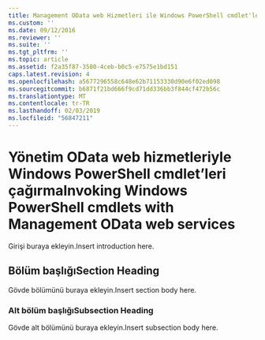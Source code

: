 ```yaml
---
title: Management OData web Hizmetleri ile Windows PowerShell cmdlet'leri çağırma | Microsoft Docs
ms.custom: ''
ms.date: 09/12/2016
ms.reviewer: ''
ms.suite: ''
ms.tgt_pltfrm: ''
ms.topic: article
ms.assetid: f2a35f87-3580-4ceb-b0c5-e7575e1bd151
caps.latest.revision: 4
ms.openlocfilehash: a5677296558c648e62b71153330d90e6f02ed098
ms.sourcegitcommit: b6871f21bd666f9cd71dd336bb3f844cf472b56c
ms.translationtype: MT
ms.contentlocale: tr-TR
ms.lasthandoff: 02/03/2019
ms.locfileid: "56847211"
---
```

# <a name="invoking-windows-powershell-cmdlets-with-management-odata-web-services"></a><span data-ttu-id="e5e75-102">Yönetim OData web hizmetleriyle Windows PowerShell cmdlet’leri çağırma</span><span class="sxs-lookup"><span data-stu-id="e5e75-102">Invoking Windows PowerShell cmdlets with Management OData web services</span></span>

<span data-ttu-id="e5e75-103">Girişi buraya ekleyin.</span><span class="sxs-lookup"><span data-stu-id="e5e75-103">Insert introduction here.</span></span>

## <a name="section-heading"></a><span data-ttu-id="e5e75-104">Bölüm başlığı</span><span class="sxs-lookup"><span data-stu-id="e5e75-104">Section Heading</span></span>

<span data-ttu-id="e5e75-105">Gövde bölümünü buraya ekleyin.</span><span class="sxs-lookup"><span data-stu-id="e5e75-105">Insert section body here.</span></span>

### <a name="subsection-heading"></a><span data-ttu-id="e5e75-106">Alt bölüm başlığı</span><span class="sxs-lookup"><span data-stu-id="e5e75-106">Subsection Heading</span></span>

<span data-ttu-id="e5e75-107">Gövde alt bölümünü buraya ekleyin.</span><span class="sxs-lookup"><span data-stu-id="e5e75-107">Insert subsection body here.</span></span>